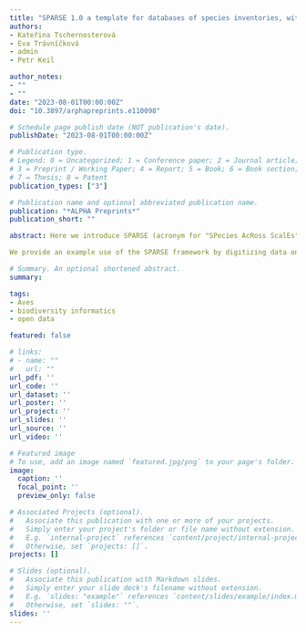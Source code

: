 ```yaml
---
title: "SPARSE 1.0 a template for databases of species inventories, with an open example of Czech birds"
authors:
- Kateřina Tschernosterová
- Eva Trávníčková
- admin
- Petr Keil

author_notes:
- ""
- ""
date: "2023-08-01T00:00:00Z"
doi: "10.3897/arphapreprints.e110098"

# Schedule page publish date (NOT publication's date).
publishDate: "2023-08-01T00:00:00Z"

# Publication type.
# Legend: 0 = Uncategorized; 1 = Conference paper; 2 = Journal article;
# 3 = Preprint / Working Paper; 4 = Report; 5 = Book; 6 = Book section;
# 7 = Thesis; 8 = Patent
publication_types: ["3"]

# Publication name and optional abbreviated publication name.
publication: "*ALPHA Preprints*"
publication_short: ""

abstract: Here we introduce SPARSE (acronym for "SPecies AcRoss ScalEs"), a simple and portable template for databases that can store data on species composition derived from ecological inventories, surveys, and checklists, with emphasis on metadata describing sampling effort and methods. Sparse can accommodate resurveys and time series, and data from different spatial scales, as well as complex sampling designs. SPARSE focuses on inventories that report multiple species for a given site, together with sampling methods and effort, which can be used in statistical models of true probability of occurrence of species. SPARSE is spatially explicit, and can accommodate nested spatial structures from multiple spatial scales, including sampling designs where multiple sites within a larger area have been surveyed, and the larger area can again be nested in an even larger region. Each site in SPARSE is represented either by a point, line (for transects), or polygon, stored in an ESRI shapefile. SPARSE implements a new combination our own field definitions with Darwin Core biodiversity data standard and its Humboldt core extension. The use of Humboldt core also makes SPARSE suitable for biodiversity data with temporal replication.

We provide an example use of the SPARSE framework by digitizing data on birds from the Czech Republic, from 348 sites and 524 sampling events, with 15,969 unique species-per-event observations of presence, abundance, or population density. To facilitate use without the need for a high-level database expertise, the Czech bird example is implemented as MS Access .accdb file, but can be ported to other database engines. The example of Czech birds complements other bird datasets from the Czech Republic, specifically the four gridded national atlases and the breeding bird survey which cover a similar temporal extent, but different locations and spatial scales.

# Summary. An optional shortened abstract.
summary:

tags:
- Aves
- biodiversity informatics
- open data

featured: false

# links:
# - name: ""
#   url: ""
url_pdf: ''
url_code: ''
url_dataset: ''
url_poster: ''
url_project: ''
url_slides: ''
url_source: ''
url_video: ''

# Featured image
# To use, add an image named `featured.jpg/png` to your page's folder.
image:
  caption: ''
  focal_point: ''
  preview_only: false

# Associated Projects (optional).
#   Associate this publication with one or more of your projects.
#   Simply enter your project's folder or file name without extension.
#   E.g. `internal-project` references `content/project/internal-project/index.md`.
#   Otherwise, set `projects: []`.
projects: []

# Slides (optional).
#   Associate this publication with Markdown slides.
#   Simply enter your slide deck's filename without extension.
#   E.g. `slides: "example"` references `content/slides/example/index.md`.
#   Otherwise, set `slides: ""`.
slides: ''
---
```

